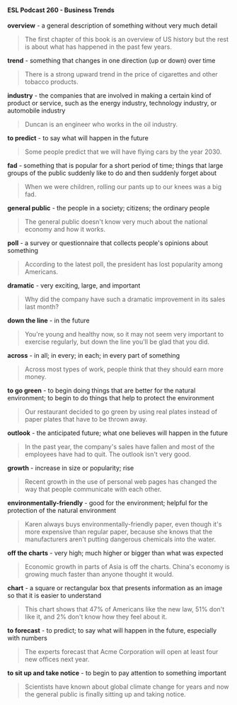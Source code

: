 #### ESL Podcast 260 - Business Trends

**overview** - a general description of something without very much detail

> The first chapter of this book is an overview of US history but the rest is about
what has happened in the past few years.

**trend** - something that changes in one direction (up or down) over time

> There is a strong upward trend in the price of cigarettes and other tobacco
products.

**industry** - the companies that are involved in making a certain kind of product or
service, such as the energy industry, technology industry, or automobile industry

> Duncan is an engineer who works in the oil industry.

**to predict** - to say what will happen in the future

> Some people predict that we will have flying cars by the year 2030.

**fad** - something that is popular for a short period of time; things that large groups
of the public suddenly like to do and then suddenly forget about

> When we were children, rolling our pants up to our knees was a big fad.

**general public** - the people in a society; citizens; the ordinary people

> The general public doesn't know very much about the national economy and
how it works.

**poll** - a survey or questionnaire that collects people's opinions about something

> According to the latest poll, the president has lost popularity among Americans.

**dramatic** - very exciting, large, and important

> Why did the company have such a dramatic improvement in its sales last
month?

**down the line** - in the future

> You're young and healthy now, so it may not seem very important to exercise
regularly, but down the line you'll be glad that you did.

**across** - in all; in every; in each; in every part of something

> Across most types of work, people think that they should earn more money.

**to go green** - to begin doing things that are better for the natural environment; to
begin to do things that help to protect the environment

> Our restaurant decided to go green by using real plates instead of paper plates
that have to be thrown away.

**outlook** - the anticipated future; what one believes will happen in the future

> In the past year, the company's sales have fallen and most of the employees
have had to quit. The outlook isn't very good.

**growth** - increase in size or popularity; rise

> Recent growth in the use of personal web pages has changed the way that
people communicate with each other.

**environmentally-friendly** - good for the environment; helpful for the protection
of the natural environment

> Karen always buys environmentally-friendly paper, even though it's more
expensive than regular paper, because she knows that the manufacturers aren't
putting dangerous chemicals into the water.

**off the charts** - very high; much higher or bigger than what was expected

> Economic growth in parts of Asia is off the charts. China's economy is growing
much faster than anyone thought it would.

**chart** - a square or rectangular box that presents information as an image so
that it is easier to understand

> This chart shows that 47% of Americans like the new law, 51% don't like it, and
2% don't know how they feel about it.

**to forecast** - to predict; to say what will happen in the future, especially with
numbers

> The experts forecast that Acme Corporation will open at least four new offices
next year.

**to sit up and take notice** - to begin to pay attention to something important

> Scientists have known about global climate change for years and now the
general public is finally sitting up and taking notice.

